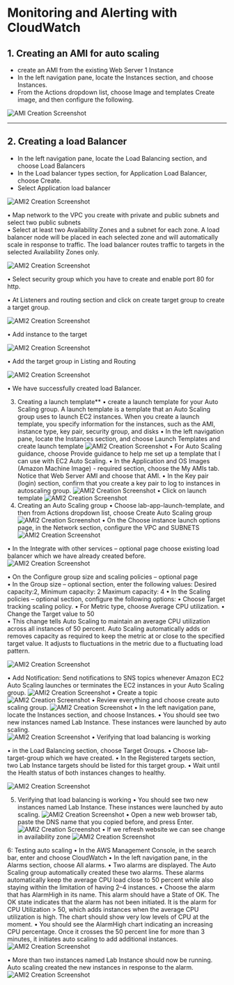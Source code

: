 # Monitoring and Alerting with CloudWatch 


## **1. Creating an AMI for auto scaling** 
-	create an AMI from the existing Web Server 1 Instance  
-	In the left navigation pane, locate the Instances section, and choose Instances. 
-	From the Actions dropdown list, choose Image and templates Create image, and then configure the following. 

  ![AMI Creation Screenshot](images/Ami.png)
  
---

## **2. Creating a load Balancer** 

-	In the left navigation pane, locate the Load Balancing section, and choose Load Balancers 
-	In the Load balancer types section, for Application Load Balancer, choose Create. 
-	Select Application load balancer 

   ![AMI2 Creation Screenshot](images/ami2.png)
   
•	Map network to the VPC you create with private and public subnets and select two public subnets  
•	Select at least two Availability Zones and a subnet for each zone. A load balancer node will be placed in each selected zone and will automatically scale in response to traffic. The load balancer routes traffic to targets in the selected Availability Zones only. 

  ![AMI2 Creation Screenshot](images/ami3.png)
  
•	Select security group which you have to create and enable port 80 for http. 

•	At Listeners and routing section and click on create target group to create a target group. 

 ![AMI2 Creation Screenshot](images/ami4.png) 
   
•	Add instance to the target  

  ![AMI2 Creation Screenshot](images/ami5.png)
  
•	Add the target group in Listing and Routing 

 ![AMI2 Creation Screenshot](images/ami6.png) 
 
•	We have successfully created load Balancer. 
 
3. Creating a launch template** 
•	create a launch template for your Auto Scaling group. A launch template is a template that an Auto Scaling group uses to launch EC2 instances. When you create a launch template, you specify information for the instances, such as the AMI, instance type, key pair, security group, and disks 
•	In the left navigation pane, locate the Instances section, and choose Launch Templates and create launch template 
  ![AMI2 Creation Screenshot](images/ami7.png)
•	For Auto Scaling guidance, choose Provide guidance to help me set up a template that I can use with EC2 Auto Scaling. 
•	In the Application and OS Images (Amazon Machine Image) - required section, choose the My AMIs tab. Notice that Web Server AMI and choose that AMI. 
•	In the Key pair (login) section, confirm that you create a key pair to log to instances in autoscaling group. 
  ![AMI2 Creation Screenshot](images/ami8.png)
•	Click on launch template 
  ![AMI2 Creation Screenshot](images/ami9.png)
4. Creating an Auto Scaling group 
•	Choose lab-app-launch-template, and then from Actions dropdown list, choose Create 
Auto Scaling group 
  ![AMI2 Creation Screenshot](images/ami10.png)
•	On the Choose instance launch options page, in the Network section, configure the VPC and SUBNETS 
  ![AMI2 Creation Screenshot](images/ami11.png)
 
 
 
 
 
 
•	In the Integrate with other services – optional page choose existing load balancer which we have already created before. 
  ![AMI2 Creation Screenshot](images/ami12.png)
 
•	On the Configure group size and scaling policies – optional page  
•	In the Group size – optional section, enter the following values: Desired capacity:2, Minimum capacity: 2 Maximum capacity: 4 
•	In the Scaling policies – optional section, configure the following options: 
•	Choose Target tracking scaling policy. 
•	For Metric type, choose Average CPU utilization. 
• 	Change the Target value to 	50	 
• 	This change tells Auto Scaling to maintain an average CPU utilization across all 
instances of 50 percent. Auto Scaling automatically adds or removes capacity as required to keep the metric at or close to the specified target value. It adjusts to fluctuations in the metric due to a fluctuating load pattern. 
 
 ![AMI2 Creation Screenshot](images/ami13.png)
 
 
 
 
  
 
•	Add Notification: Send notifications to SNS topics whenever Amazon EC2 Auto Scaling launches or terminates the EC2 instances in your Auto Scaling group. 
  ![AMI2 Creation Screenshot](images/ami14.png)
•	Create a topic 
  ![AMI2 Creation Screenshot](images/ami15.png)
•	Review everything and choose create auto scaling group. 
  ![AMI2 Creation Screenshot](images/ami16.png)
•	In the left navigation pane, locate the Instances section, and choose Instances. 
•	You should see two new instances named Lab Instance. These instances were launched by auto scaling.  
  ![AMI2 Creation Screenshot](images/ami17.png)
•	Verifying that load balancing is working 
 
•	in the Load Balancing section, choose Target Groups. 
•	Choose lab-target-group which we have created. 
•	In the Registered targets section, two Lab Instance targets should be listed for this target group. 
•	Wait until the Health status of both instances changes to healthy. 
  
 ![AMI2 Creation Screenshot](images/ami18.png)
 
5. Verifying that load balancing is working 
•	You should see two new instances named Lab Instance. These instances were launched by auto scaling. 
  ![AMI2 Creation Screenshot](images/ami19.png)
•	Open a new web browser tab, paste the DNS name that you copied before, and press Enter. 
  ![AMI2 Creation Screenshot](images/ami20.png)
•	If we refresh website we can see change in availability zone 
  ![AMI2 Creation Screenshot](images/ami21.png)
 
6: Testing auto scaling 
•	In the AWS Management Console, in the search bar, enter and choose CloudWatch 
•	In the left navigation pane, in the Alarms section, choose All alarms. 
•	Two alarms are displayed. The Auto Scaling group automatically created these two alarms. These alarms automatically keep the average CPU load close to 50 percent while also staying within the limitation of having 2–4 instances. 
•	Choose the alarm that has AlarmHigh in its name. This alarm should have a State of OK. The OK state indicates that the alarm has not been initiated. It is the alarm for CPU Utilization > 50, which adds instances when the average CPU utilization is high. The chart should show very low levels of CPU at the moment. 
•	You should see the AlarmHigh chart indicating an increasing CPU percentage. Once it crosses the 50 percent line for more than 3 minutes, it initiates auto scaling to add additional instances. 
  ![AMI2 Creation Screenshot](images/ami22.png)
 
•	More than two instances named Lab Instance should now be running. Auto scaling created the new instances in response to the alarm. 
 ![AMI2 Creation Screenshot](images/ami23.png)
  
 
 
 

